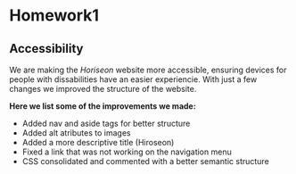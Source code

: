 # Homework1

## Accessibility

We are making the *Horiseon* website more accessible, ensuring devices for people with dissabilities have an easier experiencie. With just a few changes we improved the structure of the website.

**Here we list some of the improvements we made:**

* Added nav and aside tags for better structure
* Added alt atributes to images
* Added a more descriptive title (Hiroseon)
* Fixed a link that was not working on the navigation menu
* CSS consolidated and commented with a better semantic structure